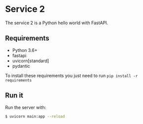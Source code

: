 # Service 2
The service 2 is a Python hello world with FastAPI.

## Requirements
- Python 3.6+
- fastapi
- uvicorn[standard]
- pydantic

To install these requirements you just need to run `pip install -r requirements`

## Run it
Run the server with:

```bash
$ uvicorn main:app --reload
```
